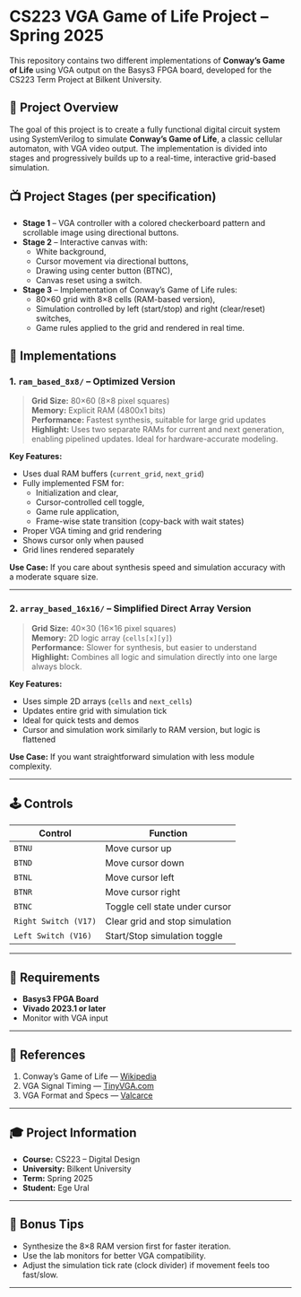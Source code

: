 # CS223 VGA Game of Life Project – Spring 2025

This repository contains two different implementations of **Conway’s Game of Life** using VGA output on the Basys3 FPGA board, developed for the CS223 Term Project at Bilkent University.

## 🧩 Project Overview

The goal of this project is to create a fully functional digital circuit system using SystemVerilog to simulate **Conway’s Game of Life**, a classic cellular automaton, with VGA video output. The implementation is divided into stages and progressively builds up to a real-time, interactive grid-based simulation.

## 📺 Project Stages (per specification)

- **Stage 1** – VGA controller with a colored checkerboard pattern and scrollable image using directional buttons.
- **Stage 2** – Interactive canvas with:
  - White background,
  - Cursor movement via directional buttons,
  - Drawing using center button (BTNC),
  - Canvas reset using a switch.
- **Stage 3** – Implementation of Conway’s Game of Life rules:
  - 80×60 grid with 8×8 cells (RAM-based version),
  - Simulation controlled by left (start/stop) and right (clear/reset) switches,
  - Game rules applied to the grid and rendered in real time.

## 🧠 Implementations

### 1. `ram_based_8x8/` – **Optimized Version**
> **Grid Size:** 80×60 (8×8 pixel squares)  
> **Memory:** Explicit RAM (4800x1 bits)  
> **Performance:** Fastest synthesis, suitable for large grid updates  
> **Highlight:** Uses two separate RAMs for current and next generation, enabling pipelined updates. Ideal for hardware-accurate modeling.

**Key Features:**
- Uses dual RAM buffers (`current_grid`, `next_grid`)
- Fully implemented FSM for:
  - Initialization and clear,
  - Cursor-controlled cell toggle,
  - Game rule application,
  - Frame-wise state transition (copy-back with wait states)
- Proper VGA timing and grid rendering
- Shows cursor only when paused
- Grid lines rendered separately

**Use Case:** If you care about synthesis speed and simulation accuracy with a moderate square size.

---

### 2. `array_based_16x16/` – **Simplified Direct Array Version**
> **Grid Size:** 40×30 (16×16 pixel squares)  
> **Memory:** 2D logic array (`cells[x][y]`)  
> **Performance:** Slower for synthesis, but easier to understand  
> **Highlight:** Combines all logic and simulation directly into one large always block.

**Key Features:**
- Uses simple 2D arrays (`cells` and `next_cells`)
- Updates entire grid with simulation tick
- Ideal for quick tests and demos
- Cursor and simulation work similarly to RAM version, but logic is flattened

**Use Case:** If you want straightforward simulation with less module complexity.

---

## 🕹️ Controls

| Control      | Function                            |
|--------------|-------------------------------------|
| `BTNU`       | Move cursor up                      |
| `BTND`       | Move cursor down                    |
| `BTNL`       | Move cursor left                    |
| `BTNR`       | Move cursor right                   |
| `BTNC`       | Toggle cell state under cursor      |
| `Right Switch (V17)` | Clear grid and stop simulation |
| `Left Switch (V16)`  | Start/Stop simulation toggle  |

---

## 🔧 Requirements

- **Basys3 FPGA Board**
- **Vivado 2023.1 or later**
- Monitor with VGA input

---

## 📘 References

1. Conway’s Game of Life — [Wikipedia](https://en.wikipedia.org/wiki/Conway%27s_Game_of_Life)  
2. VGA Signal Timing — [TinyVGA.com](http://www.tinyvga.com/vga-timing/640x480@60Hz)  
3. VGA Format and Specs — [Valcarce](http://javiervalcarce.eu/html/vga-signal-format-timming-specs-en.html)

---

## 🎓 Project Information

- **Course:** CS223 – Digital Design  
- **University:** Bilkent University   
- **Term:** Spring 2025  
- **Student:** Ege Ural  

---

## 🧪 Bonus Tips

- Synthesize the 8×8 RAM version first for faster iteration.
- Use the lab monitors for better VGA compatibility.
- Adjust the simulation tick rate (clock divider) if movement feels too fast/slow.

---


